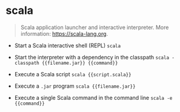 # scala
> Scala application launcher and interactive interpreter.
> More information: <https://scala-lang.org>.

- Start a Scala interactive shell (REPL)
`scala`

- Start the interpreter with a dependency in the classpath
`scala -classpath {{filename.jar}} {{command}}`

- Execute a Scala script
`scala {{script.scala}}`

- Execute a `.jar` program
`scala {{filename.jar}}`

- Execute a single Scala command in the command line
`scala -e {{command}}`
